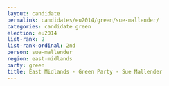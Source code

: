 ```yaml
---
layout: candidate
permalink: candidates/eu2014/green/sue-mallender/
categories: candidate green
election: eu2014
list-rank: 2
list-rank-ordinal: 2nd
person: sue-mallender
region: east-midlands
party: green
title: East Midlands - Green Party - Sue Mallender
---
```

